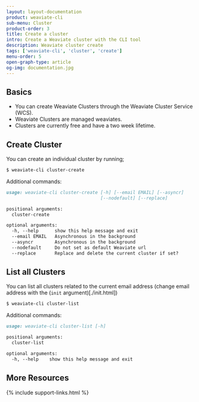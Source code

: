 ```yaml
---
layout: layout-documentation
product: weaviate-cli
sub-menu: Cluster
product-order: 3
title: Create a cluster
intro: Create a Weaviate cluster with the CLI tool
description: Weaviate cluster create
tags: ['weaviate-cli', 'cluster', 'create']
menu-order: 5
open-graph-type: article
og-img: documentation.jpg
---
```


## Basics

- You can create Weaviate Clusters through the Weaviate Cluster Service (WCS).
- Weaviate Clusters are managed weaviates.
- Clusters are currently free and have a two week lifetime.

## Create Cluster

You can create an individual cluster by running;

```bash
$ weaviate-cli cluster-create
```
Additional commands:

```markdown
usage: weaviate-cli cluster-create [-h] [--email EMAIL] [--asyncr]
                                   [--nodefault] [--replace]

positional arguments:
  cluster-create

optional arguments:
  -h, --help      show this help message and exit
  --email EMAIL   Asynchronous in the background
  --asyncr        Asynchronous in the background
  --nodefault     Do not set as default Weaviate url
  --replace       Replace and delete the current cluster if set?
```


## List all Clusters

You can list all clusters related to the current email address (change email address with the (`init` argument)[./init.html])

```bash
$ weaviate-cli cluster-list
```

Additional commands:

```markdown
usage: weaviate-cli cluster-list [-h]

positional arguments:
  cluster-list

optional arguments:
  -h, --help    show this help message and exit
```

## More Resources

{% include support-links.html %}